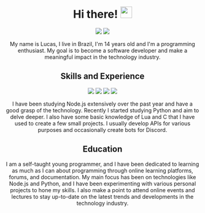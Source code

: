 <h1 align="center"> Hi there! <img src="https://images-ext-2.discordapp.net/external/zXfi4pbNQnDyPEIwL0SI1SDa1en5JprLMu8g7snfcpk/https/cdn.discordapp.com/emojis/1070539611870347284.png" width="30px"></h1>

<p align="center">
  <a href="https://discord.com/users/1036018691562803260"><img src="https://img.shields.io/badge/-Discord-7289DA?style=flat-square&logo=discord&logoColor=white&link=https://discord.com/users/1036018691562803260"></a>
  <a href="https://github.com/emptydev1"><img src="https://img.shields.io/badge/-GitHub-181717?style=flat-square&logo=github&logoColor=white&link=https://github.com/emptydev1"></a>
</p>

<p align="center"> 
  My name is Lucas, I live in Brazil, I'm 14 years old and I'm a programming enthusiast. My goal is to become a software developer and make a meaningful impact in the technology industry.
</p>

<h2 align="center">Skills and Experience</h2>

<p align="center">
  <img src="https://img.shields.io/badge/-Node.js-339933?style=flat-square&logo=Node.js&logoColor=white">
  <img src="https://img.shields.io/badge/-Python-3776AB?style=flat-square&logo=Python&logoColor=white">
  <img src="https://img.shields.io/badge/-Lua-2C2D72?style=flat-square&logo=Lua&logoColor=white">
  <img src="https://img.shields.io/badge/-C-00599C?style=flat-square&logo=C&logoColor=white">
</p>

<p align="center"> 
  I have been studying Node.js extensively over the past year and have a good grasp of the technology. Recently I started studying Python and aim to delve deeper. I also have some basic knowledge of Lua and C that I have used to create a few small projects. I usually develop APIs for various purposes and occasionally create bots for Discord.
</p>

<h2 align="center">Education</h2>

<p align="center"> 
  I am a self-taught young programmer, and I have been dedicated to learning as much as I can about programming through online learning platforms, forums, and documentation. My main focus has been on technologies like Node.js and Python, and I have been experimenting with various personal projects to hone my skills. I also make a point to attend online events and lectures to stay up-to-date on the latest trends and developments in the technology industry.
</p>
